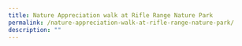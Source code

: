 ```yaml
---
title: Nature Appreciation walk at Rifle Range Nature Park
permalink: /nature-appreciation-walk-at-rifle-range-nature-park/
description: ""
---
```

